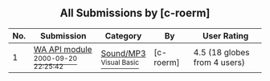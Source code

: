 ﻿<div align="center">

## All Submissions by \[c\-roerm\]

</div>

No.  | Submission | Category | By   | User Rating
---- | ---------- | -------- | ---- | -----------
1 | [WA API module<br /><sup>2000-09-20 22:25:42</sup>](https://github.com/Planet-Source-Code/c-roerm-wa-api-module__1-11958) | [Sound/MP3<br /><sup>Visual Basic</sup>](../ByCategory/sound-mp3__1-45.md) | \[c\-roerm\] | 4.5 (18 globes from 4 users)
